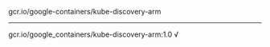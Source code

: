 gcr.io/google-containers/kube-discovery-arm 

----
gcr.io/google_containers/kube-discovery-arm:1.0 √


